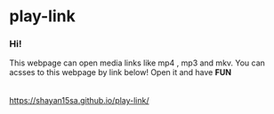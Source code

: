 # play-link
### Hi!
This webpage can open media links like mp4 , mp3 and mkv.
You can acsses to this webpage by link below!
Open it and have **FUN**
<br>
<br>
<br>
https://shayan15sa.github.io/play-link/
